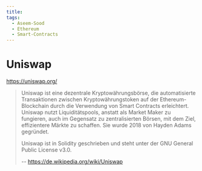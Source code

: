 ```yaml
---
title:
tags:
  - Aseem-Sood
  - Ethereum
  - Smart-Contracts
---
```


# Uniswap

https://uniswap.org/

> Uniswap ist eine dezentrale Kryptowährungsbörse, die automatisierte Transaktionen zwischen Kryptowährungstoken auf der Ethereum-Blockchain durch die Verwendung von Smart Contracts erleichtert. Uniswap nutzt Liquiditätspools, anstatt als Market Maker zu fungieren, auch im Gegensatz zu zentralisierten Börsen, mit dem Ziel, effizientere Märkte zu schaffen. Sie wurde 2018 von Hayden Adams gegründet.
>
> Uniswap ist in Solidity geschrieben und steht unter der GNU General Public License v3.0. 
> 
> -- https://de.wikipedia.org/wiki/Uniswap